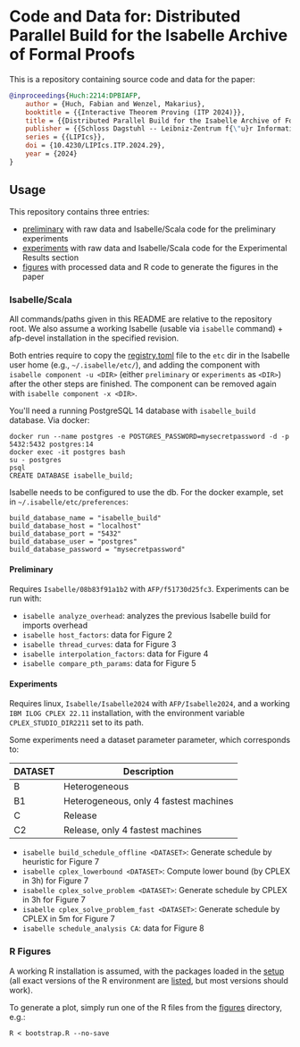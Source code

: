 # Code and Data for: Distributed Parallel Build for the Isabelle Archive of Formal Proofs

This is a repository containing source code and data for the paper:

```bibtex
@inproceedings{Huch:2214:DPBIAFP,
    author = {Huch, Fabian and Wenzel, Makarius},
    booktitle = {{Interactive Theorem Proving (ITP 2024)}},
    title = {{Distributed Parallel Build for the Isabelle Archive of Formal Proofs}},
    publisher = {{Schloss Dagstuhl -- Leibniz-Zentrum f{\"u}r Informatik}},
    series = {{LIPIcs}},
    doi = {10.4230/LIPIcs.ITP.2024.29},
    year = {2024}
}
```

## Usage

This repository contains three entries:

- [preliminary](preliminary) with raw data and Isabelle/Scala code for the preliminary experiments
- [experiments](experiments) with raw data and Isabelle/Scala code for the Experimental Results
  section
- [figures](figures) with processed data and R code to generate the figures in the paper

### Isabelle/Scala

All commands/paths given in this README are relative to the repository root. We also assume a
working Isabelle (usable via `isabelle` command) + afp-devel installation in the specified revision.

Both entries require to copy the [registry.toml](registry.toml) file to the `etc` dir in the
Isabelle user home (e.g., `~/.isabelle/etc/`), and adding the component with
`isabelle component -u <DIR>` (either `preliminary` or `experiments` as `<DIR>`) after the other
steps are finished. The component can be removed again with `isabelle component -x <DIR>`.

You'll need a running PostgreSQL 14 database with `isabelle_build` database.
Via docker:

```shell
docker run --name postgres -e POSTGRES_PASSWORD=mysecretpassword -d -p 5432:5432 postgres:14
docker exec -it postgres bash
su - postgres
psql
CREATE DATABASE isabelle_build;
```

Isabelle needs to be configured to use the db. For the docker example, set
in `~/.isabelle/etc/preferences`:

```
build_database_name = "isabelle_build"
build_database_host = "localhost"
build_database_port = "5432"
build_database_user = "postgres"
build_database_password = "mysecretpassword"
```

#### Preliminary

Requires `Isabelle/08b83f91a1b2` with `AFP/f51730d25fc3`. Experiments can be run with:

- `isabelle analyze_overhead`: analyzes the previous Isabelle build for imports overhead
- `isabelle host_factors`: data for Figure 2
- `isabelle thread_curves`: data for Figure 3
- `isabelle interpolation_factors`: data for Figure 4
- `isabelle compare_pth_params`: data for Figure 5

#### Experiments

Requires linux, `Isabelle/Isabelle2024` with `AFP/Isabelle2024`, and a
working `IBM ILOG CPLEX 22.11` installation, with the environment variable `CPLEX_STUDIO_DIR2211`
set to its path.

Some experiments need a dataset parameter parameter, which corresponds to:

| DATASET | Description                            |
|---------|----------------------------------------|
| B       | Heterogeneous                          |
| B1      | Heterogeneous, only 4 fastest machines |
| C       | Release                                |
| C2      | Release, only 4 fastest machines       |

- `isabelle build_schedule_offline <DATASET>`: Generate schedule by heuristic for Figure 7
- `isabelle cplex_lowerbound <DATASET>`: Compute lower bound (by CPLEX in 3h) for Figure 7
- `isabelle cplex_solve_problem <DATASET>`: Generate schedule by CPLEX in 3h for Figure 7
- `isabelle cplex_solve_problem_fast <DATASET>`: Generate schedule by CPLEX in 5m for Figure 7
- `isabelle schedule_analysis CA`: data for Figure 8

### R Figures

A working R installation is assumed, with the packages loaded in the [setup](figures/setup.R) (all
exact versions of the R environment are [listed](figures/packages.csv), but most versions should
work).

To generate a plot, simply run one of the R files from the [figures](figures) directory, e.g.:

```shell
R < bootstrap.R --no-save
```